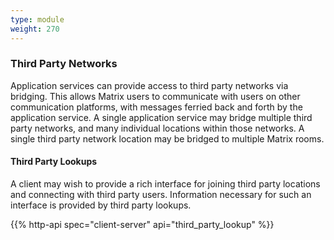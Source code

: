```yaml
---
type: module
weight: 270
---
```


### Third Party Networks

Application services can provide access to third party networks via
bridging. This allows Matrix users to communicate with users on other
communication platforms, with messages ferried back and forth by the
application service. A single application service may bridge multiple
third party networks, and many individual locations within those
networks. A single third party network location may be bridged to
multiple Matrix rooms.

#### Third Party Lookups

A client may wish to provide a rich interface for joining third party
locations and connecting with third party users. Information necessary
for such an interface is provided by third party lookups.

{{% http-api spec="client-server" api="third_party_lookup" %}}
